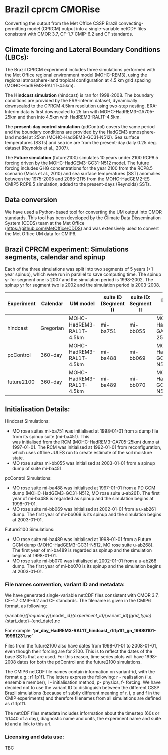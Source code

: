 # Brazil cprcm CMORise
Converting the output from the Met Office CSSP Brazil convecting-permitting model (CPRCM) output into a single-variable
netCDF files consistent with CMOR 3.7, CF-1.7 CMIP-6.2 and CF standards.    

## Climate forcing and Lateral Boundary Conditions (LBCs):
The Brazil CPRCM experiment includes three simulations performed with the Met Office regional environment model
(MOHC-REM3), using the regional atmosphere-land tropical configuration at 4.5 km grid spacing (MOHC-HadREM3-RAL1T-4.5km).  

The **Hindcast simulation** (hindcast) is ran for 1998-2008. The boundary conditions are provided by the ERA-interim
dataset, dynamically downscaled to the CPRCM 4.5km resolution using two-step nesting. ERA-Interim
data is first downscaled to 25 km with MOHC-HadREM3-GA705-25km and then into 4.5km with HadREM3-RAL1T-4.5km. 

The **present-day control simulation** (pdControl) covers the same period and the boundary conditions are provided
by the HadGEM3 atmosphere-land model at 25km (MOHC-HadGEM3-GC31-N512). Sea surface temperatures (SSTs) and sea ice are
from the present-day daily 0.25 deg. dataset (Reynolds et al., 2007).

The **Future simulation** (future2100) simulates 10 years under 2100 RCP8.5 forcing driven by the MOHC-HadGEM3-GC31-N512
model. The future forcing includes GHG concentrations for the year 2100 from the RCP8.5 scenario (Moss et al., 2010)
and sea surface temperatures (SST) anomalies between the 1975-2005 and 2085-2115 from the MOHC-HadGEM2-ES CMIP5 RCP8.5
simulation, added to the present-days (Reynolds) SSTs.  

## Data conversion
We have used a Python-based tool for converting the UM output into CMOR standards. This tool has been developed by the 
Climate Data Dissemination System (CDDS) team at the Met Office (https://github.com/MetOffice/CDDS) and was extensively
used to convert the Met Office UM data for CMIP6. 

## Brazil CPRCM experiment: Simulations segments, calendar and spinup
Each of the three simulations was split into two segments of 5 years (+1 year spinup), which were run in parallel
to save computing time. The spinup yr for segment one is 2007 and the simulation period is 1998-2002. 
The spinup yr for segment two is 2002 and the simulation period is 2003-2008.

| Experiment | Calendar | UM model                 | suite ID (Segment I)  | suite ID: Segment II  | Driving model      | Driving suite  |
|------------|----------|--------------------------|-----------------------|-----------------------|--------------------|----------------|
| hindcast   | Gregorian| MOHC-HadREM3-RAL1T-4.5km | mi-ba751              | mi-bb055              | MOHC-HadREM3-GA705-25km | mi-ba898       |
| pcControl  | 360-day  | MOHC-HadREM3-RAL1T-4.5km | mi-ba488              | mi-bb069              | MOHC-HadGEM3-GC31-N512  | u-ab261        |
| future2100 | 360-day  | MOHC-HadREM3-RAL1T-4.5km | mi-ba489              | mi-bb070              | MOHC-HadGEM3-GC31-N512  | u-ab268        |


## Initialisation Details:
Hindcast Simulations:
   * MO rose suites mi-ba751 was initialised at 1998-01-01 from a dump file from its spinup suite (mi-ba451). This  
was initialised from the RCM (MOHC-HadREM3-GA705-25km) dump at 1997-01-01. The RCM was initialised at 1992-01-01 from
reconfiguration, which uses offline JULES run to create estimate of the soil moisture state. 
   * MO rose suites mi-bb055 was initialised at 2003-01-01 from a spinup dump of suite mi-ba451.

pcControl Simulations:
   * MO rose suite mi-ba488 was initialised at 1997-01-01 from a PD GCM dump (MOHC-HadGEM3-GC31-N512, MO rose suite
u-ab261). The first year of mi-ba488 is regarded as spinup and the simulation begins at 1998-01-01.
   * MO rose suite mi-bb069 was initialised at 2002-01-01 from a u-ab261 dump. The first year of mi-bb069 is
its spinup and the simulation begins at 2003-01-01.

Future2100 Simulations: 
   * MO rose suite mi-ba489 was initialised at 1998-01-01 from a Future GCM dump (MOHC-HadGEM3-GC31-N512, MO rose suite
u-ab268). The first year of mi-ba489 is regarded as spinup and the simulation begins at 1998-01-01.
   * MO rose suite mi-bb070 was initialised at 2002-01-01 from a u-ab268 dump. The first year of mi-bb070 is
its spinup and the simulation begins at 2003-01-01.

### File names convention, variant ID and metadata:
We have generated single-variable netCDF files consistent with CMOR 3.7, CF-1.7 CMIP-6.2 and CF standards. The filename
is given in the CMIP6 format, as following:

{variable}_{frequency}_{model_id}_{experiment_id}_{variant_id}_{grid_type}_{start_date}-{end_date}.nc

For example: 
**‘pr_day_HadREM3-RAL1T_hindcast_r1i1p1f1_gn_19980101-19981231.nc’**

Files from the future2100 also have dates from 1998-01-01 to 2008-01-01, even though their forcing are for 2100.
This is to reflect the dates of the base SSTs that are used. For this reason, time series plots will have 1998-2008
dates for both the pdControl and the future2100 simulations.

The CMIP6 netCDF file names contain information on variant-id, with the format e.g.: r1i1p1f1. The letters express the
following: r - realisation (i.e. ensemble member), I - initialisation method, p- physics,  f- forcing. We have decided
not to use the variant ID to distinguish between the different CSSP Brazil simulations (because of subtly different
meaning of r, i, p and f in the CMIP experiments) and therefore filenames from all simulations are defined as r1i1p1f1. 

The netCDF files metadata includes information about the timestep (60s or 1/1440 of a day), diagnostic name and units,
the experiment name and suite id and a link to this url.   

### Licensing and data use:
TBC